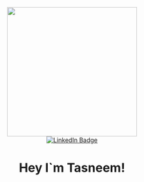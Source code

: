 <div align="center">
  <div id="header" >
    <img src="https://giphy.com/embed/zOvBKUUEERdNm" width="300"/>
  </div>

  <div id="badges">
    <a href="www.linkedin.com/in/tasneem-elhussiny">
      <img src="https://img.shields.io/badge/LinkedIn-blue?style=for-the-badge&logo=linkedin&logoColor=white" alt="LinkedIn Badge"/>
    </a>
  </div>

  <h1 align="center">
    Hey I`m Tasneem!
  </h1>
</div>
